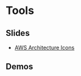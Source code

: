 # Tools

## Slides

- [AWS Architecture Icons](https://aws.amazon.com/architecture/icons/)

## Demos
